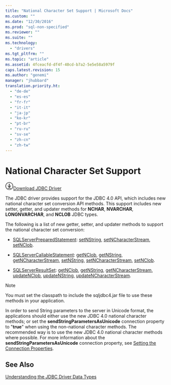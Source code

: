 ```yaml
---
title: "National Character Set Support | Microsoft Docs"
ms.custom: ""
ms.date: "12/30/2016"
ms.prod: "sql-non-specified"
ms.reviewer: ""
ms.suite: ""
ms.technology: 
  - "drivers"
ms.tgt_pltfrm: ""
ms.topic: "article"
ms.assetid: 4fceacfd-df4f-40cd-b7a2-5e5e58a5979f
caps.latest.revision: 15
ms.author: "genemi"
manager: "jhubbard"
translation.priority.ht: 
  - "de-de"
  - "es-es"
  - "fr-fr"
  - "it-it"
  - "ja-jp"
  - "ko-kr"
  - "pt-br"
  - "ru-ru"
  - "sv-se"
  - "zh-cn"
  - "zh-tw"
---
```

# National Character Set Support
![Download](../../ssdt/media/download.png)[Download JDBC Driver](http://go.microsoft.com/fwlink/?LinkId=245496)

  The JDBC driver provides support for the JDBC 4.0 API, which includes new national character set conversion API methods. This support includes new setter, getter, and updater methods for **NCHAR**, **NVARCHAR**, **LONGNVARCHAR**, and **NCLOB** JDBC types.  
  
 The following is a list of new getter, setter, and updater methods to support the national character set conversion:  
  
-   [SQLServerPreparedStatement](../../connect/jdbc/reference/sqlserverpreparedstatement-class.md): [setNString](../../connect/jdbc/reference/setnstring-method--int--java.lang.string-.md), [setNCharacterStream](../../connect/jdbc/reference/setncharacterstream-method--sqlserverpreparedstatement-.md), [setNClob](../../connect/jdbc/reference/setnclob-method--sqlserverpreparedstatement-.md).  
  
-   [SQLServerCallableStatement](../../connect/jdbc/reference/sqlservercallablestatement-class.md): [getNClob](../../connect/jdbc/reference/getnclob-method--sqlservercallablestatement-.md), [getNString](../../connect/jdbc/reference/getnstring-method--sqlservercallablestatement-.md), [getNCharacterStream](../../connect/jdbc/reference/getncharacterstream-method--sqlservercallablestatement-.md), [setNString](../../connect/jdbc/reference/setnstring-method--sqlservercallablestatement-.md), [setNCharacterStream](../../connect/jdbc/reference/setncharacterstream-method--sqlservercallablestatement-.md), [setNClob](../../connect/jdbc/reference/setnclob-method--sqlservercallablestatement-.md).  
  
-   [SQLServerResultSet](../../connect/jdbc/reference/sqlserverresultset-class.md): [getNClob](../../connect/jdbc/reference/getnclob-method--sqlserverresultset-.md), [getNString](../../connect/jdbc/reference/getnstring-method--sqlserverresultset-.md), [getNCharacterStream](../../connect/jdbc/reference/getncharacterstream-method--sqlserverresultset-.md), [updateNClob](../../connect/jdbc/reference/updatenclob-method--sqlserverresultset-.md), [updateNString](../../connect/jdbc/reference/updatenstring-method--sqlserverresultset-.md), [updateNCharacterStream](../../connect/jdbc/reference/updatencharacterstream-method--sqlserverresultset-.md).  
  
> [!NOTE]  
>  You must set the classpath to include the sqljdbc4.jar file to use these methods in your application.  
  
 In order to send String parameters to the server in Unicode format, the applications should either use the new JDBC 4.0 national character methods; or set the **sendStringParametersAsUnicode** connection property to "**true**" when using the non-national character methods. The recommended way is to use the new JDBC 4.0 national character methods where possible. For more information about the **sendStringParametersAsUnicode** connection property, see [Setting the Connection Properties](../../connect/jdbc/setting-the-connection-properties.md).  
  
## See Also  
 [Understanding the JDBC Driver Data Types](../../connect/jdbc/understanding-the-jdbc-driver-data-types.md)  
  
  